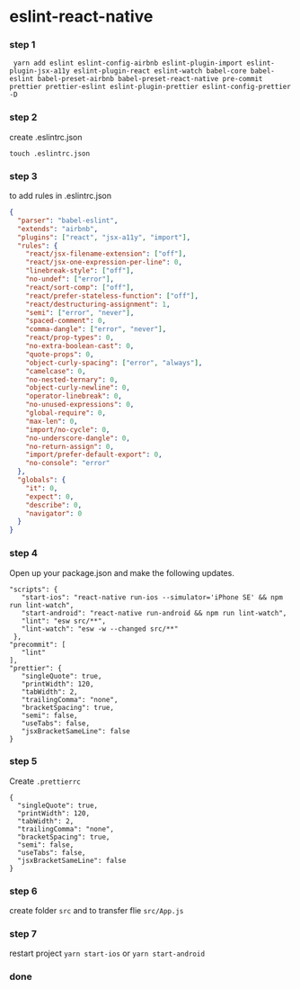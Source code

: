 # eslint-react-native

### step 1
```
 yarn add eslint eslint-config-airbnb eslint-plugin-import eslint-plugin-jsx-a11y eslint-plugin-react eslint-watch babel-core babel-eslint babel-preset-airbnb babel-preset-react-native pre-commit prettier prettier-eslint eslint-plugin-prettier eslint-config-prettier -D
```

### step 2
create .eslintrc.json
```
touch .eslintrc.json
```

### step 3
to add rules in .eslintrc.json

```json
{
  "parser": "babel-eslint",
  "extends": "airbnb",
  "plugins": ["react", "jsx-a11y", "import"],
  "rules": {
    "react/jsx-filename-extension": ["off"],
    "react/jsx-one-expression-per-line": 0,
    "linebreak-style": ["off"],
    "no-undef": ["error"],
    "react/sort-comp": ["off"],
    "react/prefer-stateless-function": ["off"],
    "react/destructuring-assignment": 1,
    "semi": ["error", "never"],
    "spaced-comment": 0,
    "comma-dangle": ["error", "never"],
    "react/prop-types": 0,
    "no-extra-boolean-cast": 0,
    "quote-props": 0,
    "object-curly-spacing": ["error", "always"],
    "camelcase": 0,
    "no-nested-ternary": 0,
    "object-curly-newline": 0,
    "operator-linebreak": 0,
    "no-unused-expressions": 0,
    "global-require": 0,
    "max-len": 0,
    "import/no-cycle": 0,
    "no-underscore-dangle": 0,
    "no-return-assign": 0,
    "import/prefer-default-export": 0,
    "no-console": "error"
  },
  "globals": {
    "it": 0,
    "expect": 0,
    "describe": 0,
    "navigator": 0
  }
}
```

### step 4
Open up your package.json and make the following updates.
 ``` 
"scripts": {
    "start-ios": "react-native run-ios --simulator='iPhone SE' && npm run lint-watch",
    "start-android": "react-native run-android && npm run lint-watch",
    "lint": "esw src/**",
    "lint-watch": "esw -w --changed src/**"
  },
"precommit": [
    "lint"
],
"prettier": {
    "singleQuote": true,
    "printWidth": 120,
    "tabWidth": 2,
    "trailingComma": "none",
    "bracketSpacing": true,
    "semi": false,
    "useTabs": false,
    "jsxBracketSameLine": false
}
```


### step 5
Create `.prettierrc` 
``` 
{
  "singleQuote": true,
  "printWidth": 120,
  "tabWidth": 2,
  "trailingComma": "none",
  "bracketSpacing": true,
  "semi": false,
  "useTabs": false,
  "jsxBracketSameLine": false
}
```

### step 6
create folder `src` and to transfer flie `src/App.js`

### step 7
restart project 
`yarn start-ios`
or
`yarn start-android`

### done
